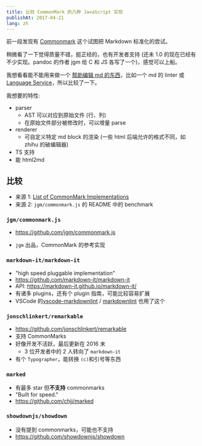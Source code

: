```yaml
---
title: 比较 CommonMark 的几种 JavaScript 实现
publishAt: 2017-04-21
lang: zh
---
```


前一段发现有 [Commonmark](http://commonmark.org/) 这个试图把 Markdown 标准化的尝试。

稍微看了一下觉得质量不错，挺正经的，也有开发者支持 (还未 1.0 的现在已经有不少实现。pandoc 的作者 jgm 给 C 和 JS 各写了一个)，感觉可以上船。

我想看看能不能用来做一个 [帮助编辑 md 的东西](/post/2017-04/idea-markdown-formatter/)，比如一个 md 的 linter 或[Language Service](https://code.visualstudio.com/blogs/2016/06/27/common-language-protocol)，所以比较了一下。

我想要的特性:

- parser
  - AST 可以对应到原始文件 (行、列)
  - 在原始文件部分被修改时，可以增量 parse
- renderer
  - 可自定义特定 md block 的渲染 (一些 html 后端允许的格式不同，如 zhihu 的破编辑器)
- TS 支持
- 能 html2md

## 比较

- 来源 1: [List of CommonMark Implementations](https://github.com/jgm/CommonMark/wiki/List-of-CommonMark-Implementations)
- 来源 2: `jgm/commonmark.js` 的 README 中的 benchmark

### `jgm/commonmark.js`

- https://github.com/jgm/commonmark.js

- `jgm` 出品，CommonMark 的参考实现

### `markdown-it/markdown-it`

- "high speed pluggable implementation"
- https://github.com/markdown-it/markdown-it
- API: https://markdown-it.github.io/markdown-it/
- 有诸多 plugins，还有个 plugin 指南，可能比较容易扩展
- VSCode 的[vscode-markdownlint](https://github.com/DavidAnson/vscode-markdownlint) / [markdownlint](https://github.com/DavidAnson/markdownlint) 也用了这个

### `jonschlinkert/remarkable`

- https://github.com/jonschlinkert/remarkable
- 支持 CommonMarks
- 好像开发不活跃，最后更新在 2016 末
  - 3 位开发者中的 2 人转向了 `markdown-it`
- 有个 `Typographer`，能转换 `(c)`和引号等东西

### `marked`

- 有最多 star 但**不支持** commonmarks
- "Built for speed."
- https://github.com/chjj/marked

### `showdownjs/showdown`

- 没有提到 commonmarks，可能也不支持
- https://github.com/showdownjs/showdown
